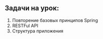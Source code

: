 ## Задачи на урок:


1. Повторение базовых принципов Spring
2. RESTFul API
3. Структура приложения
 
